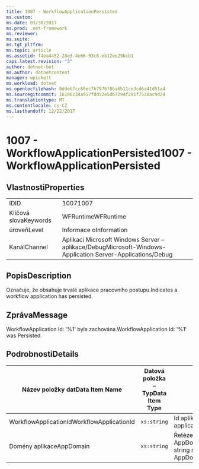 ```yaml
---
title: 1007 - WorkflowApplicationPersisted
ms.custom: 
ms.date: 03/30/2017
ms.prod: .net-framework
ms.reviewer: 
ms.suite: 
ms.tgt_pltfrm: 
ms.topic: article
ms.assetid: f4ea4452-28e3-4e66-93c6-eb12ee29bcb1
caps.latest.revision: "3"
author: dotnet-bot
ms.author: dotnetcontent
manager: wpickett
ms.workload: dotnet
ms.openlocfilehash: 0ddeb7cc60ec7b7976f8ba6b11ce3cd6a41d51a4
ms.sourcegitcommit: 16186c34a957fdd52e5db7294f291f7530ac9d24
ms.translationtype: MT
ms.contentlocale: cs-CZ
ms.lasthandoff: 12/22/2017
---
```

# <a name="1007---workflowapplicationpersisted"></a><span data-ttu-id="a4626-102">1007 - WorkflowApplicationPersisted</span><span class="sxs-lookup"><span data-stu-id="a4626-102">1007 - WorkflowApplicationPersisted</span></span>
## <a name="properties"></a><span data-ttu-id="a4626-103">Vlastnosti</span><span class="sxs-lookup"><span data-stu-id="a4626-103">Properties</span></span>  
  
|||  
|-|-|  
|<span data-ttu-id="a4626-104">ID</span><span class="sxs-lookup"><span data-stu-id="a4626-104">ID</span></span>|<span data-ttu-id="a4626-105">1007</span><span class="sxs-lookup"><span data-stu-id="a4626-105">1007</span></span>|  
|<span data-ttu-id="a4626-106">Klíčová slova</span><span class="sxs-lookup"><span data-stu-id="a4626-106">Keywords</span></span>|<span data-ttu-id="a4626-107">WFRuntime</span><span class="sxs-lookup"><span data-stu-id="a4626-107">WFRuntime</span></span>|  
|<span data-ttu-id="a4626-108">úroveň</span><span class="sxs-lookup"><span data-stu-id="a4626-108">Level</span></span>|<span data-ttu-id="a4626-109">Informace o</span><span class="sxs-lookup"><span data-stu-id="a4626-109">Information</span></span>|  
|<span data-ttu-id="a4626-110">Kanál</span><span class="sxs-lookup"><span data-stu-id="a4626-110">Channel</span></span>|<span data-ttu-id="a4626-111">Aplikaci Microsoft Windows Server – aplikace/Debug</span><span class="sxs-lookup"><span data-stu-id="a4626-111">Microsoft-Windows-Application Server-Applications/Debug</span></span>|  
  
## <a name="description"></a><span data-ttu-id="a4626-112">Popis</span><span class="sxs-lookup"><span data-stu-id="a4626-112">Description</span></span>  
 <span data-ttu-id="a4626-113">Označuje, že obsahuje trvalé aplikace pracovního postupu.</span><span class="sxs-lookup"><span data-stu-id="a4626-113">Indicates a workflow application has persisted.</span></span>  
  
## <a name="message"></a><span data-ttu-id="a4626-114">Zpráva</span><span class="sxs-lookup"><span data-stu-id="a4626-114">Message</span></span>  
 <span data-ttu-id="a4626-115">WorkflowApplication Id: '%1' byla zachována.</span><span class="sxs-lookup"><span data-stu-id="a4626-115">WorkflowApplication Id: '%1' was Persisted.</span></span>  
  
## <a name="details"></a><span data-ttu-id="a4626-116">Podrobnosti</span><span class="sxs-lookup"><span data-stu-id="a4626-116">Details</span></span>  
  
|<span data-ttu-id="a4626-117">Název položky dat</span><span class="sxs-lookup"><span data-stu-id="a4626-117">Data Item Name</span></span>|<span data-ttu-id="a4626-118">Datová položka – Typ</span><span class="sxs-lookup"><span data-stu-id="a4626-118">Data Item Type</span></span>|<span data-ttu-id="a4626-119">Popis</span><span class="sxs-lookup"><span data-stu-id="a4626-119">Description</span></span>|  
|--------------------|--------------------|-----------------|  
|<span data-ttu-id="a4626-120">WorkflowApplicationId</span><span class="sxs-lookup"><span data-stu-id="a4626-120">WorkflowApplicationId</span></span>|`xs:string`|<span data-ttu-id="a4626-121">Id aplikace pracovního postupu</span><span class="sxs-lookup"><span data-stu-id="a4626-121">The workflow application id</span></span>|  
|<span data-ttu-id="a4626-122">Domény aplikace</span><span class="sxs-lookup"><span data-stu-id="a4626-122">AppDomain</span></span>|`xs:string`|<span data-ttu-id="a4626-123">Řetězec vrácený AppDomain.CurrentDomain.FriendlyName.</span><span class="sxs-lookup"><span data-stu-id="a4626-123">The string returned by AppDomain.CurrentDomain.FriendlyName.</span></span>|
